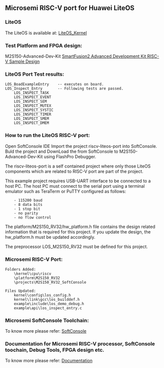 ## Microsemi RISC-V port for Huawei LiteOS

### LiteOS
The LiteOS is available at: [LiteOS_Kernel](https://github.com/LITEOS/LiteOS_Kernel)

    
### Test Platform and FPGA design:
M2S150-Advanced-Dev-Kit
[SmartFusion2 Advanced Development Kit RISC-V Sample Design](https://github.com/RISCV-on-Microsemi-FPGA/M2S150-Advanced-Dev-Kit/blob/master/Programming_The_Target_Device/PROC_SUBSYSTEM_BaseDesign)   

### LiteOS Port Test results:
    LOS_BoadExampleEntry    -- executes on board.
    LOS_Inspect_Entry       -- Following tests are passed.
        LOS_INSPECT_TASK
        LOS_INSPECT_EVENT
        LOS_INSPECT_SEM
        LOS_INSPECT_MUTEX
        LOS_INSPECT_SYSTIC
        LOS_INSPECT_TIMER
        LOS_INSPECT_SMEM
        LOS_INSPECT_DMEM

### How to run the LiteOS RISC-V port:
Open SoftConsole IDE 
Import the project riscv-liteos-port into SoftConsole. 
Buld the project and DownLoad the from SoftConsole to M2S150-Advanced-Dev-Kit using FlashPro Debugger.

The riscv-liteos-port is a self contained project where only those LiteOS components 
which are related to RISC-V port are part of the project.
    
This example project requires USB-UART interface to be connected to a host PC. 
The host PC must connect to the serial port using a terminal emulator such as 
TeraTerm or PuTTY configured as follows:
    
        - 115200 baud
        - 8 data bits
        - 1 stop bit
        - no parity
        - no flow control
    
The platform/M2S150_RV32/hw_platform.h file contains the design related information
that is required for this project. If you update the design, the hw_platform.h 
must be updated accordingly.
    
The preprocessor LOS_M2S150_RV32 must be defined for this project.
     
### Microsemi RISC-V Port:
    Folders Added:
        \kernel\cpu\riscv
        \platform\M2S150_RV32
        \projects\M2S150_RV32_SoftConsole

    Files Updated:
        kernel\config\los_config.h
        kernel\link\gcc\los_builddef.h
        example\include\los_demo_debug.h
        example\api\los_inspect_entry.c

### Microsemi SoftConsole Toolchain:
To know more please refer: [SoftConsole](https://github.com/RISCV-on-Microsemi-FPGA/SoftConsole)

### Documentation for Microsemi RISC-V processor, SoftConsole toochain, Debug Tools, FPGA design etc.
To know more please refer: [Documentation](https://github.com/RISCV-on-Microsemi-FPGA/Documentation)
    
